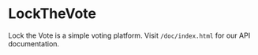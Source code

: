 # LockTheVote

Lock the Vote is a simple voting platform. Visit `/doc/index.html` for our API
documentation.
